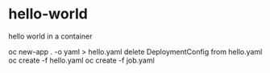 # hello-world
hello world in a container

oc new-app . -o yaml > hello.yaml
delete DeploymentConfig from hello.yaml
oc create -f hello.yaml
oc create -f job.yaml
